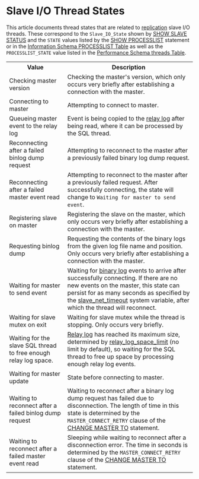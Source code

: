 # Slave I/O Thread States

This article documents thread states that are related to [replication](/replication) slave I/O threads. These correspond to the `Slave_IO_State` shown by [SHOW SLAVE STATUS](/kb/en/show-slave-status/) and the `STATE` values listed by the [SHOW PROCESSLIST](/sql-statements-structure/sql-statements/administrative-sql-statements/show/show-processlist) statement or in the [Information Schema PROCESSLIST Table](/kb/en/information-schema-processlist-table/) as well as the `PROCESSLIST_STATE` value listed in the [Performance Schema threads Table](/sql-statements-structure/sql-statements/administrative-sql-statements/system-tables/performance-schema/performance-schema-tables/performance-schema-threads-table).

<table><tbody><tr><th>Value</th><th>Description</th></tr>
<tr><td>Checking master version</td><td>Checking the master's version, which only occurs very briefly after establishing a connection with the master.</td></tr>
<tr><td>Connecting to master</td><td>Attempting to connect to master.</td></tr>
<tr><td>Queueing master event to the relay log</td><td>Event is being copied to the <a href="/kb/en/relay-log/">relay log</a> after being read, where it can be processed by the SQL thread.</td></tr>
<tr><td>Reconnecting after a failed binlog dump request</td><td>Attempting to reconnect to the master after a previously failed binary log dump request.</td></tr>
<tr><td>Reconnecting after a failed master event read</td><td>Attempting to reconnect to the master after a previously failed request. After successfully connecting, the state will change to <code>Waiting for master to send event</code>.</td></tr>
<tr><td>Registering slave on master</td><td>Registering the slave on the master, which only occurs very briefly after establishing a connection with the master.</td></tr>
<tr><td>Requesting binlog dump</td><td>Requesting the contents of the binary logs from the given log file name and position. Only occurs very briefly after establishing a connection with the master.</td></tr>
<tr><td>Waiting for master to send event</td><td>Waiting for <a href="/kb/en/binary-log/">binary log</a> events to arrive after successfully connecting. If there are no new events on the master, this state can persist for as many seconds as specified by the <a href="/kb/en/replication-and-binary-log-server-system-variables/#slave_net_timeout">slave_net_timeout</a> system variable, after which the thread will reconnect.</td></tr>
<tr><td>Waiting for slave mutex on exit</td><td>Waiting for slave mutex while the thread is stopping. Only occurs very briefly.</td></tr>
<tr><td>Waiting for the slave SQL thread to free enough relay log space.</td><td><a href="/kb/en/relay-log/">Relay log</a> has reached its maximum size, determined by <a href="/kb/en/replication-and-binary-log-server-system-variables/#relay_log_space_limit">relay_log_space_limit</a> (no limit by default), so waiting for the SQL thread to free up space by processing enough relay log events.</td></tr>
<tr><td>Waiting for master update</td><td>State before connecting to master.</td></tr>
<tr><td>Waiting to reconnect after a failed binlog dump request</td><td>Waiting to reconnect after a binary log dump request has failed due to disconnection. The length of time in this state is determined by the <code>MASTER_CONNECT_RETRY</code> clause of the <a href="/kb/en/change-master-to/">CHANGE MASTER TO</a> statement.</td></tr>
<tr><td>Waiting to reconnect after a failed master event read</td><td>Sleeping while waiting to reconnect after a disconnection error. The time in seconds is determined by the <code>MASTER_CONNECT_RETRY</code> clause of the <a href="/kb/en/change-master-to/">CHANGE MASTER TO</a> statement.</td></tr>
</tbody></table>